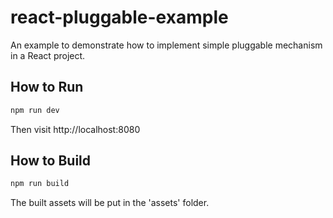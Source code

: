 # react-pluggable-example

An example to demonstrate how to implement simple pluggable mechanism in a React project.

## How to Run

```sh
npm run dev
```

Then visit http://localhost:8080

## How to Build

```sh
npm run build
```

The built assets will be put in the 'assets' folder.
